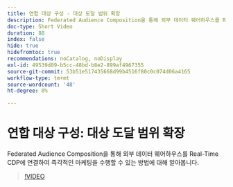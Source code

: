 ```yaml
---
title: 연합 대상 구성 - 대상 도달 범위 확장
description: Federated Audience Composition을 통해 외부 데이터 웨어하우스를 Real-Time CDP에 연결하여 즉각적인 마케팅을 수행할 수 있는 방법에 대해 알아봅니다.
doc-type: Short Video
duration: 88
index: false
hide: true
hidefromtoc: true
recommendations: noCatalog, noDisplay
exl-id: 49539d09-b5cc-48bd-b8e2-899af4967355
source-git-commit: 53b51e517435668d99b4516f80c0c074d06a4165
workflow-type: tm+mt
source-wordcount: '48'
ht-degree: 0%

---
```


# 연합 대상 구성: 대상 도달 범위 확장

Federated Audience Composition을 통해 외부 데이터 웨어하우스를 Real-Time CDP에 연결하여 즉각적인 마케팅을 수행할 수 있는 방법에 대해 알아봅니다.

<!-- 62_S508_3442517_87_federated-audience-composition-expanding-audience-reach -->
>[!VIDEO](https://video.tv.adobe.com/v/3458295/?learn=on&enablevpops=true)
